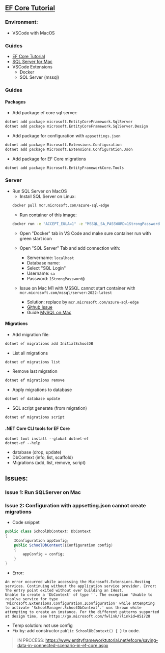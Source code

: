 ## [EF Core Tutorial](https://www.entityframeworktutorial.net/efcore/entity-framework-core.aspx)

### Environment:
- VSCode with MacOS

### Guides
- [EF Core Tutorial](https://www.entityframeworktutorial.net/efcore/entity-framework-core.aspx)
- [SQL Server for Mac](https://stefried.medium.com/entity-framework-core-and-sql-server-on-mac-d088e6427e35)
- VSCode Extensions
    - Docker
    - SQL Server (mssql)

### Guides
#### Packages
- Add package ef core sql server: 
```bash
dotnet add package microsoft.EntityCoreFramework.SqlServer
dotnet add package microsoft.EntityCoreFramework.SqlServer.Design
```
- Add package for configuration with `appsettings.json`
```bash
dotnet add package Microsoft.Extensions.Configuration
dotnet add package Microsoft.Extensions.Configuration.Json
```
- Add package for EF Core migrations
```bash
dotnet add package Microsoft.EntityFrameworkCore.Tools
```

### Server
- Run SQL Server on MacOS
    - Install SQL Server on Linux:
    ```bash
    docker pull mcr.microsoft.com/azure-sql-edge
    ```
    - Run container of this image:
    ```bash
    docker run -e "ACCEPT_EULA=1" -e "MSSQL_SA_PASSWORD=1StrongPassword@" -e "MSSQL_PID=Developer" -e "MSSQL_USER=SA" -p 1433:1433 -d --name=sql mcr.microsoft.com/azure-sql-edge
    ```
    - Open "Docker" tab in VS Code and make sure container run with green start icon
    - Open "SQL Server" Tab and add connection with:
        - Servername: `localhost`
        - Database name: 
        - Select "SQL Login"
        - Username: `sa`
        - Password: `1StrongPassword@`

    - Issue on Mac M1 with MSSQL cannot start container with `mcr.microsoft.com/mssql/server:2022-latest`
        - Solution: replace by `mcr.microsoft.com/azure-sql-edge`
        - [Github Issue](https://github.com/microsoft/mssql-docker/issues/668)
        - Guide [MySQL on Mac](https://devblogs.microsoft.com/azure-sql/development-with-sql-in-containers-on-macos/)


#### Migrations
- Add migration file:
```bash
dotnet ef migrations add InitialSchoolDB
```
- List all migrations
```bash
dotnet ef migrations list
```
- Remove last migration
```bash
dotnet ef migrations remove
```
- Apply migrations to database
```bash
dotnet ef database update
```
- SQL script generate (from migration)
```bash
dotnet ef migrations script
```

#### .NET Core CLI tools for EF Core
```
dotnet tool install --global dotnet-ef
dotnet-ef --help
```
- database (drop, update)
- DbContext (info, list, scaffold)
- Migrations (add, list, remove, script)
## Issues:
### Issue 1: Run SQLServer on Mac
### Issue 2: Configuration with appsetting.json cannot create migrations
- Code snippet
```csharp
public class SchoolDbContext: DbContext
{
    IConfiguration appConfig;
    public SchoolDbContext(IConfiguration config)
    {
        appConfig = config;
    }
}
```
 
- Error:
```
An error occurred while accessing the Microsoft.Extensions.Hosting services. Continuing without the application service provider. Error: The entry point exited without ever building an IHost.
Unable to create a 'DbContext' of type ''. The exception 'Unable to resolve service for type 'Microsoft.Extensions.Configuration.IConfiguration' while attempting to activate 'SchoolManager.SchoolDbContext'.' was thrown while attempting to create an instance. For the different patterns supported at design time, see https://go.microsoft.com/fwlink/?linkid=851728
```

- Temp solution: not use config
- Fix by: add constructor `public SchoolDbContext() { }` to code.


> IN PROCESS: https://www.entityframeworktutorial.net/efcore/saving-data-in-connected-scenario-in-ef-core.aspx
